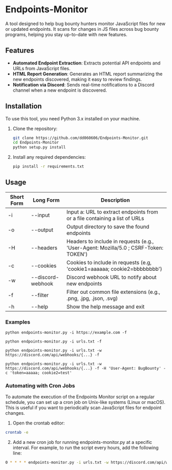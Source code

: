 # Endpoints-Monitor

A tool designed to help bug bounty hunters monitor JavaScript files for new or updated endpoints. It scans for changes in JS files across bug bounty programs, helping you stay up-to-date with new features.

## Features

-   **Automated Endpoint Extraction**: Extracts potential API endpoints and URLs from JavaScript files.
-   **HTML Report Generation**: Generates an HTML report summarizing the new endpoints discovered, making it easy to review findings.
-   **Notification via Discord**: Sends real-time notifications to a Discord channel when a new endpoint is discovered.

## Installation

To use this tool, you need Python 3.x installed on your machine.

1. Clone the repository:
    ```bash
    git clone https://github.com/dd060606/Endpoints-Monitor.git
    cd Endpoints-Monitor
    python setup.py install
    ```
2. Install any required dependencies:
    ```bash
    pip install -r requirements.txt
    ```

## Usage

| Short Form | Long Form         | Description                                                                          |
| ---------- | ----------------- | ------------------------------------------------------------------------------------ |
| -i         | --input           | Input a: URL to extract endpoints from or a file containing a list of URLs           |
| -o         | --output          | Output directory to save the found endpoints                                         |
| -H         | --headers         | Headers to include in requests (e.g., 'User-Agent: Mozilla/5.0 ; CSRF-Token: TOKEN') |
| -c         | --cookies         | Cookies to include in requests (e.g, 'cookie1=aaaaaa; cookie2=bbbbbbbb')             |
| -w         | --discord-webhook | Discord webhook URL to notify about new endpoints                                    |
| -f         | --filter          | Filter out common file extensions (e.g., .png, .jpg, .json, .svg)                    |
| -h         | --help            | Show the help message and exit                                                       |

### Examples

`python endpoints-monitor.py -i https://example.com -f`

`python endpoints-monitor.py -i urls.txt -f`

`python endpoints-monitor.py -i urls.txt -w https://discord.com/api/webhooks/{...} -f`

`python endpoints-monitor.py -i urls.txt -w https://discord.com/api/webhooks/{...} -f -H 'User-Agent: BugBounty' -c 'token=aaaaa; cookie2=test'`

### Automating with Cron Jobs

To automate the execution of the Endpoints Monitor script on a regular schedule, you can set up a cron job on Unix-like systems (Linux or macOS). This is useful if you want to periodically scan JavaScript files for endpoint changes.

1. Open the crontab editor:

```bash
crontab -e
```

2. Add a new cron job for running endpoints-monitor.py at a specific interval. For example, to run the script every hours, add the following line:

```bash
0 * * * * endpoints-monitor.py -i urls.txt -w https://discord.com/api/webhooks/{...} -f >/dev/null 2>&1
```
